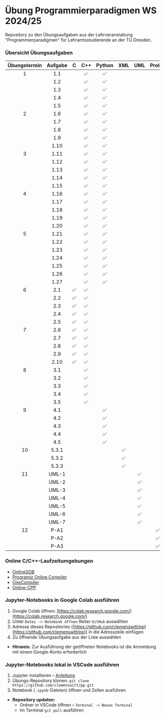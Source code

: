 # Übung Programmierparadigmen WS 2024/25

Repository zu den Übungsaufgaben aus der Lehrveranstaltung "Programmierparadigmen" für Lehramtsstudierende an der TU Dresden.

### Übersicht Übungsaufgaben

| Übungstermin |  Aufgabe |   C   |  C++  | Python | XML | UML | Prolog |
|:------------:|:--------:|:-----:|:-----:|:------:|:---:|:---:|:------:|
|      1       |   1.1    |       |   ✅   |   ✅   |     |     |        |
|              |   1.2    |       |   ✅   |   ✅   |     |     |        |
|              |   1.3    |       |   ✅   |   ✅   |     |     |        |
|              |   1.4    |       |   ✅   |   ✅   |     |     |        |
|              |   1.5    |       |   ✅   |   ✅   |     |     |        |
|      2       |   1.6    |       |   ✅   |   ✅   |     |     |        |
|              |   1.7    |       |   ✅   |   ✅   |     |     |        |
|              |   1.8    |       |   ✅   |   ✅   |     |     |        |
|              |   1.9    |       |   ✅   |   ✅   |     |     |        |
|              |  1.10    |       |   ✅   |   ✅   |     |     |        |
|      3       |  1.11    |       |   ✅   |   ✅   |     |     |        |
|              |  1.12    |       |   ✅   |   ✅   |     |     |        |
|              |  1.13    |       |   ✅   |   ✅   |     |     |        |
|              |  1.14    |       |   ✅   |   ✅   |     |     |        |
|              |  1.15    |       |   ✅   |   ✅   |     |     |        |
|      4       |  1.16    |       |   ✅   |   ✅   |     |     |        |
|              |  1.17    |       |   ✅   |   ✅   |     |     |        |
|              |  1.18    |       |   ✅   |   ✅   |     |     |        |
|              |  1.19    |       |   ✅   |   ✅   |     |     |        |
|              |  1.20    |       |   ✅   |   ✅   |     |     |        |
|      5       |  1.21    |       |   ✅   |   ✅   |     |     |        |
|              |  1.22    |       |   ✅   |   ✅   |     |     |        |
|              |  1.23    |       |   ✅   |   ✅   |     |     |        |
|              |  1.24    |       |   ✅   |   ✅   |     |     |        |
|              |  1.25    |       |   ✅   |   ✅   |     |     |        |
|              |  1.26    |       |   ✅   |   ✅   |     |     |        |
|              |  1.27    |       |   ✅   |   ✅   |     |     |        |
|      6       |   2.1    |   ✅   |   ✅   |        |     |     |        |
|              |   2.2    |   ✅   |   ✅   |        |     |     |        |
|              |   2.3    |   ✅   |   ✅   |        |     |     |        |
|              |   2.4    |   ✅   |   ✅   |        |     |     |        |
|              |   2.5    |   ✅   |   ✅   |        |     |     |        |
|      7       |   2.6    |   ✅   |   ✅   |        |     |     |        |
|              |   2.7    |   ✅   |   ✅   |        |     |     |        |
|              |   2.8    |   ✅   |   ✅   |        |     |     |        |
|              |   2.9    |   ✅   |   ✅   |        |     |     |        |
|              |  2.10    |   ✅   |   ✅   |        |     |     |        |
|      8       |   3.1    |       |   ✅   |        |     |     |        |
|              |   3.2    |       |   ✅   |        |     |     |        |
|              |   3.3    |       |   ✅   |        |     |     |        |
|              |   3.4    |       |   ✅   |        |     |     |        |
|              |   3.5    |       |   ✅   |        |     |     |        |
|      9       |   4.1    |       |       |   ✅   |     |     |        |
|              |   4.2    |       |       |   ✅   |     |     |        |
|              |   4.3    |       |       |   ✅   |     |     |        |
|              |   4.4    |       |       |   ✅   |     |     |        |
|              |   4.5    |       |       |   ✅   |     |     |        |
|      10      |  5.3.1   |       |       |        |  ✅  |     |        |
|              |  5.3.2   |       |       |        |  ✅  |     |        |
|              |  5.3.3   |       |       |        |  ✅  |     |        |
|      11      |  UML-1   |       |       |        |     |  ✅  |        |
|              |  UML-2   |       |       |        |     |  ✅  |        |
|              |  UML-3   |       |       |        |     |  ✅  |        |
|              |  UML-4   |       |       |        |     |  ✅  |        |
|              |  UML-5   |       |       |        |     |  ✅  |        |
|              |  UML-6   |       |       |        |     |  ✅  |        |
|              |  UML-7   |       |       |        |     |  ✅  |        |
|      12      |   P-A1   |       |       |        |     |     |   ✅    |
|              |   P-A2   |       |       |        |     |     |   ✅    |
|              |   P-A3   |       |       |        |     |     |   ✅    |


### Online C/C++-Laufzeitumgebungen
- [OnlineGDB](https://www.onlinegdb.com/online_c_compiler)
- [Programiz Online Compiler](https://www.programiz.com/cpp-programming/online-compiler)
- [OneCompiler](https://www.onecompiler.com/cpp)
- [Online-CPP](https://www.online-cpp.com/)

### Jupyter-Notebooks in Google Colab ausführen
1. Google Colab öffnen: [https://colab.research.google.com/](https://colab.research.google.com/)
2. Unter `Datei -> Notebook öffnen` Reiter `GitHub` auswählen
3. Adresse dieses Repositories ([https://github.com/clemenswitt/pp](https://github.com/clemenswitt/pp)) in die Adresszeile einfügen
4. Zu öffnende Übungsaufgabe aus der Liste auswählen
- **Hinweis:** Zur Ausführung der geöffneten Notebooks ist die Anmeldung mit einem Google-Konto erforderlich 

### Jupyter-Notebooks lokal in VSCode ausführen
1. Jupyter installieren – [Anleitung](https://www.youtube.com/watch?v=h1sAzPojKMg)
2. Übungs-Repository klonen: `git clone https://github.com/clemenswitt/pp.git`
3. Notebook (`.ipynb`-Dateien) öffnen und Zellen ausführen

- **Repository updaten:**
  - Ordner in VSCode öffnen – `Terminal -> Neues Terminal`
  - Im Terminal `git pull` ausführen